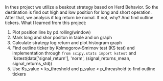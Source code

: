 In thes project we utilize a beakout strategy based on Herd Behavior. So the destination is find out high and low position for long and short operation.
After that, we analysis if log return be nomal. If not, why? And find outline tickers. What I learned from this project:

1. Plot position line by pd.rolling(window)
2. Mark long and shor positon in table and on graph
3. Calculate strategy log return and plot histogram graph
4. Find outline ticker by Kolmogorov-Smirnov test (KS test) and implementation through `from scipy.stats import kstest` and `kstest(data['signal_return'], 'norm', (signal_returns_mean, signal_returns_std))
5. Use Ks_value > ks_threshold and p_value < p_threashold to find outline tickers
